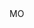 <?xml version="1.0" encoding="UTF-8"?>
<CustomMetadata xmlns="http://soap.sforce.com/2006/04/metadata">
    <label>MO</label>
</CustomMetadata>
